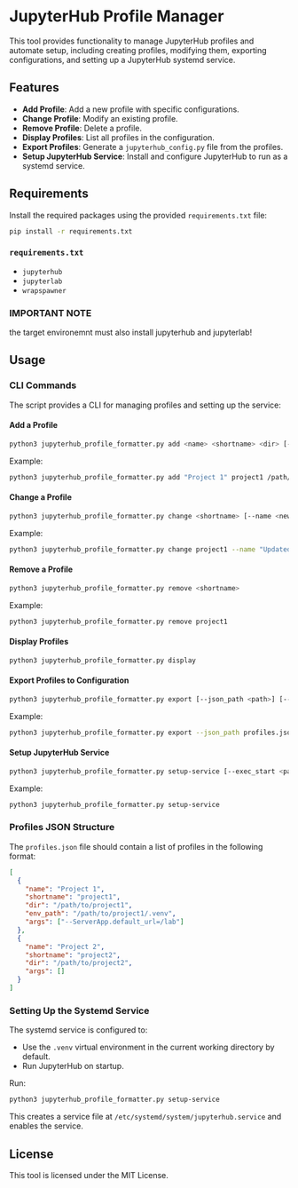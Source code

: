 # JupyterHub Profile Manager

This tool provides functionality to manage JupyterHub profiles and automate setup, including creating profiles, modifying them, exporting configurations, and setting up a JupyterHub systemd service.

## Features

- **Add Profile**: Add a new profile with specific configurations.
- **Change Profile**: Modify an existing profile.
- **Remove Profile**: Delete a profile.
- **Display Profiles**: List all profiles in the configuration.
- **Export Profiles**: Generate a `jupyterhub_config.py` file from the profiles.
- **Setup JupyterHub Service**: Install and configure JupyterHub to run as a systemd service.

## Requirements

Install the required packages using the provided `requirements.txt` file:

```bash
pip install -r requirements.txt
```
### `requirements.txt`
- `jupyterhub`
- `jupyterlab`
- `wrapspawner`

### IMPORTANT NOTE
the target environemnt must also install jupyterhub and jupyterlab!

## Usage

### CLI Commands

The script provides a CLI for managing profiles and setting up the service:

#### Add a Profile
```bash
python3 jupyterhub_profile_formatter.py add <name> <shortname> <dir> [--env_path <path>] [--args <arg1> <arg2> ...]
```
Example:
```bash
python3 jupyterhub_profile_formatter.py add "Project 1" project1 /path/to/project1 --args --ServerApp.default_url=/lab
```

#### Change a Profile
```bash
python3 jupyterhub_profile_formatter.py change <shortname> [--name <new_name>] [--dir <new_dir>] [--env_path <new_env_path>] [--args <new_arg1> <new_arg2> ...]
```
Example:
```bash
python3 jupyterhub_profile_formatter.py change project1 --name "Updated Project 1"
```

#### Remove a Profile
```bash
python3 jupyterhub_profile_formatter.py remove <shortname>
```
Example:
```bash
python3 jupyterhub_profile_formatter.py remove project1
```

#### Display Profiles
```bash
python3 jupyterhub_profile_formatter.py display
```

#### Export Profiles to Configuration
```bash
python3 jupyterhub_profile_formatter.py export [--json_path <path>] [--config_path <path>]
```
Example:
```bash
python3 jupyterhub_profile_formatter.py export --json_path profiles.json --config_path jupyterhub_config.py
```

#### Setup JupyterHub Service
```bash
python3 jupyterhub_profile_formatter.py setup-service [--exec_start <path>]
```
Example:
```bash
python3 jupyterhub_profile_formatter.py setup-service
```

### Profiles JSON Structure
The `profiles.json` file should contain a list of profiles in the following format:

```json
[
  {
    "name": "Project 1",
    "shortname": "project1",
    "dir": "/path/to/project1",
    "env_path": "/path/to/project1/.venv",
    "args": ["--ServerApp.default_url=/lab"]
  },
  {
    "name": "Project 2",
    "shortname": "project2",
    "dir": "/path/to/project2",
    "args": []
  }
]
```

### Setting Up the Systemd Service
The systemd service is configured to:
- Use the `.venv` virtual environment in the current working directory by default.
- Run JupyterHub on startup.

Run:
```bash
python3 jupyterhub_profile_formatter.py setup-service
```
This creates a service file at `/etc/systemd/system/jupyterhub.service` and enables the service.

## License
This tool is licensed under the MIT License.


